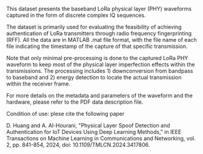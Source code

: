 This dataset presents the baseband LoRa physical layer (PHY) waveforms captured in the form of discrete complex IQ sequences.

The dataset is primarily used for evaluating the feasibility of achieving authentication of LoRa transmitters through radio frequency fingerprinting (RFF). All the data are in MATLAB .mat file format, with the file name of each file indicating the timestamp of the capture of that specific transmission.

Note that only minimal pre-processing is done to the captured LoRa PHY waveform to keep most of the physical layer imperfection effects within the transmissions. The processing includes 1) downconversion from bandpass to baseband and 2) energy detection to locate the actual transmission within the receiver frame.

For more details on the metadata and parameters of the waveform and the hardware, please refer to the PDF data description file.

Condition of use: plese cite the following paper 

D. Huang and A. Al-Hourani, "Physical Layer Spoof Detection and Authentication for IoT Devices Using Deep Learning Methods," in IEEE Transactions on Machine Learning in Communications and Networking, vol. 2, pp. 841-854, 2024, doi: 10.1109/TMLCN.2024.3417806.
